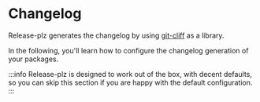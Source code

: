 # Changelog

Release-plz generates the changelog by using [git-cliff](https://git-cliff.org) as a library.

In the following, you'll learn how to configure the changelog generation
of your packages.

:::info
Release-plz is designed to work out of the box,
with decent defaults, so you can skip this section if you are happy with the default configuration.
:::
